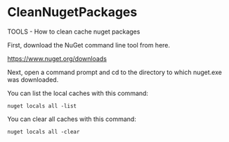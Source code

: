 # CleanNugetPackages
TOOLS - How to clean cache nuget packages


First, download the NuGet command line tool from here.

https://www.nuget.org/downloads

Next, open a command prompt and cd to the directory to which nuget.exe was downloaded.

You can list the local caches with this command:
```
nuget locals all -list
```
You can clear all caches with this command:
```
nuget locals all -clear
```
